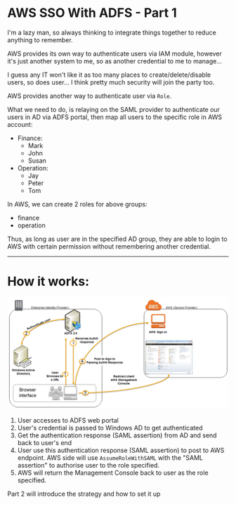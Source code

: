 # AWS SSO With ADFS - Part 1


I'm a lazy man, so always thinking to integrate things together to reduce anything to remember. 

AWS provides its own way to authenticate users via IAM module, however it's just another system to me, so as another credential to me to manage...

I guess any IT won't like it as too many places to create/delete/disable users, so does user... I think pretty much security will join the party too. 

<!--more-->

AWS provides another way to authenticate user via `Role`. 

What we need to do, is relaying on the SAML provider to authenticate our users in AD via ADFS portal, then map all users to the specific role in AWS account:

- Finance:
    - Mark
    - John
    - Susan
- Operation:
    - Jay
    - Peter
    - Tom

In AWS, we can create 2 roles for above groups:

- finance
- operation

Thus, as long as user are in the specified AD group, they are able to login to AWS with certain permission without remembering another credential.

- - -

# How it works:
<img src="/img/post/20181216/aws-sso-with-adfs.png" class="zoomable">

1. User accesses to ADFS web portal
2. User's credential is passed to Windows AD to get authenticated
3. Get the authentication response (SAML assertion) from AD and send back to user's end
4. User use this authentication response (SAML assertion) to post to AWS endpoint. AWS side will use `AssumeRoleWithSAML` with the "SAML assertion" to authorise user to the role specified.
5. AWS will return the Management Console back to user as the role specified.

Part 2 will introduce the strategy and how to set it up
